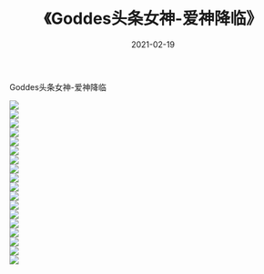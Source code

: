 ﻿---
layout: post
title:  《Goddes头条女神-爱神降临》
date:   2021-02-19
img: http://img.660000.xyz/Sharelink/网络美图/2021/Goddes头条女神-爱神降临/000.jpg
categories: [美女, 清纯, 唯美]
---

Goddes头条女神-爱神降临

  ![](http://img.660000.xyz/Sharelink/网络美图/2021/Goddes头条女神-爱神降临/001.jpg) <br> ![](http://img.660000.xyz/Sharelink/网络美图/2021/Goddes头条女神-爱神降临/002.jpg) <br> ![](http://img.660000.xyz/Sharelink/网络美图/2021/Goddes头条女神-爱神降临/003.jpg) <br> ![](http://img.660000.xyz/Sharelink/网络美图/2021/Goddes头条女神-爱神降临/004.jpg) <br> ![](http://img.660000.xyz/Sharelink/网络美图/2021/Goddes头条女神-爱神降临/005.jpg) <br> ![](http://img.660000.xyz/Sharelink/网络美图/2021/Goddes头条女神-爱神降临/006.jpg) <br> ![](http://img.660000.xyz/Sharelink/网络美图/2021/Goddes头条女神-爱神降临/007.jpg) <br> ![](http://img.660000.xyz/Sharelink/网络美图/2021/Goddes头条女神-爱神降临/008.jpg) <br> ![](http://img.660000.xyz/Sharelink/网络美图/2021/Goddes头条女神-爱神降临/009.jpg) <br> ![](http://img.660000.xyz/Sharelink/网络美图/2021/Goddes头条女神-爱神降临/010.jpg) <br> ![](http://img.660000.xyz/Sharelink/网络美图/2021/Goddes头条女神-爱神降临/011.jpg) <br> ![](http://img.660000.xyz/Sharelink/网络美图/2021/Goddes头条女神-爱神降临/012.jpg) <br> ![](http://img.660000.xyz/Sharelink/网络美图/2021/Goddes头条女神-爱神降临/013.jpg) <br> ![](http://img.660000.xyz/Sharelink/网络美图/2021/Goddes头条女神-爱神降临/014.jpg) <br> ![](http://img.660000.xyz/Sharelink/网络美图/2021/Goddes头条女神-爱神降临/015.jpg) <br> ![](http://img.660000.xyz/Sharelink/网络美图/2021/Goddes头条女神-爱神降临/016.jpg) <br> ![](http://img.660000.xyz/Sharelink/网络美图/2021/Goddes头条女神-爱神降临/017.jpg) <br> ![](http://img.660000.xyz/Sharelink/网络美图/2021/Goddes头条女神-爱神降临/018.jpg) <br>